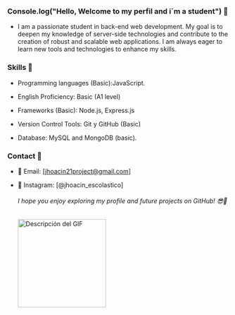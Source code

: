 ### Console.log("Hello, Welcome to my perfil and i´m a student") 👋

- I am a passionate student in back-end web development. My goal is to deepen my knowledge of server-side technologies and contribute to the creation of robust and scalable web applications. I am always eager to learn new tools and technologies to enhance my skills.


### Skills 🎯

- Programming languages ​​(Basic):JavaScript.
- English Proficiency: Basic (A1 level) 
  
- Frameworks (Basic): Node.js, Express.js
  
- Version Control Tools: Git y GitHub (Basic)

- Database: MySQL and MongoDB (basic).


### Contact 📌
- 📧 Email: [jhoacin21project@gmail.com]
- 📸 Instagram: [@jhoacin_escolastico]
  ###### I hope you enjoy exploring my profile and future projects on GitHub! 😎💪

  <p align="left">
  <img src="https://github.com/Jhoacin3/Jhoacin3/assets/130729052/87606bcc-74be-4481-95a0-dd2ed2c6b7f9" alt="Descripción del GIF" width="200px">
</p>

